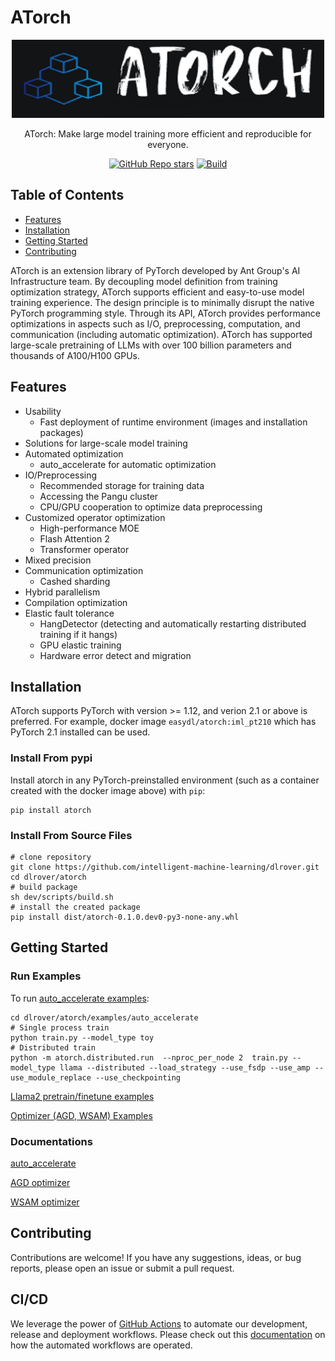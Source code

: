# ATorch
<div id="top" align="center">

   <img src="docs/img/atorch.png" alt="Editor" width="500">

   ATorch: Make large model training more efficient and reproducible for everyone.



   [![GitHub Repo stars](https://img.shields.io/github/stars/intelligent-machine-learning/dlrover?style=social)](https://github.com/intelligent-machine-learning/dlrover/stargazers)
   [![Build](https://github.com/intelligent-machine-learning/dlrover/actions/workflows/main.yml/badge.svg)](https://github.com/intelligent-machine-learning/dlrover/actions/workflows/main.yml)

</div>


## Table of Contents
<ul>
 <li><a href="#Features">Features</a> </li>
  <li><a href="#Installation">Installation</a></li>
 <li><a href="#Getting-Started">Getting Started</a></li>
 <li><a href="#Contributing">Contributing</a></li>

</ul>


ATorch is an extension library of PyTorch developed by Ant Group's AI Infrastructure team. By decoupling model definition from training optimization strategy, ATorch supports efficient and easy-to-use model training experience. The design principle is to minimally disrupt the native PyTorch programming style. Through its API, ATorch provides performance optimizations in aspects such as I/O, preprocessing, computation, and communication (including automatic optimization). ATorch has supported large-scale pretraining of LLMs with over 100 billion parameters and thousands of A100/H100 GPUs. 

## Features
* Usability
  * Fast deployment of runtime environment (images and installation packages)
* Solutions for large-scale model training
* Automated optimization
  * auto_accelerate for automatic optimization
* IO/Preprocessing
  * Recommended storage for training data
  * Accessing the Pangu cluster
  * CPU/GPU cooperation to optimize data preprocessing
* Customized operator optimization 
  * High-performance MOE
  * Flash Attention 2
  * Transformer operator
* Mixed precision
* Communication optimization
  * Cashed sharding
* Hybrid parallelism
* Compilation optimization
* Elastic fault tolerance
  * HangDetector (detecting and automatically restarting distributed training if it hangs)
  * GPU elastic training
  * Hardware error detect and migration



## Installation

ATorch supports PyTorch with version >= 1.12, and verion 2.1 or above is preferred.
For example, docker image <code>easydl/atorch:iml_pt210</code> which has PyTorch 2.1 installed can be used.

### Install From pypi
Install atorch in any PyTorch-preinstalled environment (such as a container created with the docker image above) with <code>pip</code>: 

```
pip install atorch
```

### Install From Source Files

```
# clone repository
git clone https://github.com/intelligent-machine-learning/dlrover.git
cd dlrover/atorch
# build package
sh dev/scripts/build.sh
# install the created package
pip install dist/atorch-0.1.0.dev0-py3-none-any.whl
```


## Getting Started

### Run Examples


To run [auto_accelerate examples](examples/auto_accelerate):
```
cd dlrover/atorch/examples/auto_accelerate
# Single process train
python train.py --model_type toy
# Distributed train
python -m atorch.distributed.run  --nproc_per_node 2  train.py --model_type llama --distributed --load_strategy --use_fsdp --use_amp --use_module_replace --use_checkpointing
```

[Llama2 pretrain/finetune examples](examples/llama2)

[Optimizer (AGD, WSAM) Examples](examples/optimizer)

### Documentations

[auto_accelerate](docs/auto_accelerate_api.md)

[AGD optimizer](docs/README-AGD.md)

[WSAM optimizer](docs/README-WSAM.md)




## Contributing
Contributions are welcome! If you have any suggestions, ideas, or bug reports, please open an issue or submit a pull request.

## CI/CD

We leverage the power of [GitHub Actions](https://github.com/features/actions) to automate our development, release and deployment workflows. Please check out this [documentation](.github/workflows/README.md) on how the automated workflows are operated.


